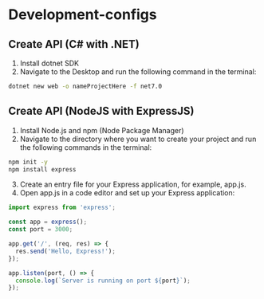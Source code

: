 # Development-configs

## Create API (C# with .NET)

1. Install dotnet SDK
2. Navigate to the Desktop and run the following command in the terminal:
```cmd
dotnet new web -o nameProjectHere -f net7.0
```

## Create API (NodeJS with ExpressJS)

1. Install Node.js and npm (Node Package Manager)
2. Navigate to the directory where you want to create your project and run the following commands in the terminal:
```cmd
npm init -y
npm install express
```
3. Create an entry file for your Express application, for example, app.js.
4. Open app.js in a code editor and set up your Express application:
```javascript
import express from 'express';

const app = express();
const port = 3000;

app.get('/', (req, res) => {
  res.send('Hello, Express!');
});

app.listen(port, () => {
  console.log(`Server is running on port ${port}`);
});


```